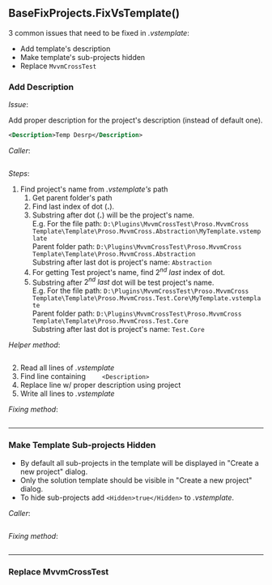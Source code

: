 ## BaseFixProjects.FixVsTemplate()

3 common issues that need to be fixed in *.vstemplate*:

* Add template's description
* Make template's sub-projects hidden
* Replace `MvvmCrossTest`


### Add Description

*Issue*:

Add proper description for the project's description (instead of default one).

```xml
<Description>Temp Desrp</Description>
```

*Caller*:

```cs --region "Fix UWP" --source-file .\..\..\..\MvvmCross.Template\Program.cs --project .\..\..\..\MvvmCross.Template\MvvmCross.Template.csproj
```

*Steps*:

1. Find project's name from *.vstemplate's* path
    1. Get parent folder's path
    2. Find last index of dot (**.**).
    3. Substring after dot (**.**) will be the project's name.  
       E.g. For the file path: `D:\Plugins\MvvmCrossTest\Proso.MvvmCross Template\Template\Proso.MvvmCross.Abstraction\MyTemplate.vstemplate`  
       Parent folder path: `D:\Plugins\MvvmCrossTest\Proso.MvvmCross Template\Template\Proso.MvvmCross.Abstraction`  
       Substring after last dot is project's name: `Abstraction`
    4. For getting Test project's name, find $2^{nd}\:last$ index of dot.
    5. Substring after $2^{nd}\:last$ dot will be test project's name.  
       E.g. For the file path: `D:\Plugins\MvvmCrossTest\Proso.MvvmCross Template\Template\Proso.MvvmCross.Test.Core\MyTemplate.vstemplate`  
       Parent folder path: `D:\Plugins\MvvmCrossTest\Proso.MvvmCross Template\Template\Proso.MvvmCross.Test.Core`  
       Substring after last dot is project's name: `Test.Core` 
      
*Helper method*:

```cs --region "Find project name from path" --source-file .\..\..\..\MvvmCross.Template\BaseFixProjects.cs --project .\..\..\..\MvvmCross.Template\MvvmCross.Template.csproj
```

2. Read all lines of *.vstemplate*
3. Find line containing `    <Description>`
4. Replace line w/ proper description using project
5. Write all lines to *.vstemplate*

*Fixing method*:

```cs --region "Add Description" --source-file .\..\..\..\MvvmCross.Template\BaseFixProjects.cs --project .\..\..\..\MvvmCross.Template\MvvmCross.Template.csproj
```


___


### Make Template Sub-projects Hidden

* By default all sub-projects in the template will be displayed in "Create a new project" dialog.
* Only the solution template should be visible in "Create a new project" dialog.
* To hide sub-projects add `<Hidden>true</Hidden>` to *.vstemplate*.

*Caller*:

```cs --region "Fix UWP" --source-file .\..\..\..\MvvmCross.Template\Program.cs --project .\..\..\..\MvvmCross.Template\MvvmCross.Template.csproj
```


*Fixing method*:

```cs --region "Make Sub-project Hidden" --source-file .\..\..\..\MvvmCross.Template\BaseFixProjects.cs --project .\..\..\..\MvvmCross.Template\MvvmCross.Template.csproj
```


___


### Replace MvvmCrossTest

